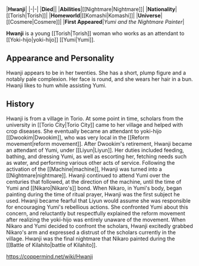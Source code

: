|**Hwanji**|
|-|-|
|**Died**||
|**Abilities**|[[Nightmare\|Nightmare]]|
|**Nationality**|[[Torish\|Torish]]|
|**Homeworld**|[[Komashi\|Komashi]]|
|**Universe**|[[Cosmere\|Cosmere]]|
|**First Appeared**|*Yumi and the Nightmare Painter*|

**Hwanji** is a young [[Torish\|Torish]] woman who works as an attendant to [[Yoki-hijo\|yoki-hijo]] [[Yumi\|Yumi]].

## Appearance and Personality
Hwanji appears to be in her twenties. She has a short, plump figure and a notably pale complexion. Her face is round, and she wears her hair in a bun.
Hwanji likes to hum while assisting Yumi.

## History
Hwanji is from a village in Torio. At some point in time, scholars from the university in [[Torio City\|Torio City]] came to her village and helped with crop diseases. She eventually became an attendant to yoki-hijo [[Dwookim\|Dwookim]], who was very local in the [[Reform movement\|reform movement]]. After Dwookim's retirement, Hwanji became an attendant of Yumi, under [[Liyun\|Liyun]]. Her duties included feeding, bathing, and dressing Yumi, as well as escorting her, fetching needs such as water, and performing various other acts of service. Following the activation of the [[Machine\|machine]], Hwanji was turned into a [[Nightmare\|nightmare]].
Hwanji continued to attend Yumi over the centuries that followed, at the direction of the machine, until the time of Yumi and [[Nikaro\|Nikaro's]] bond. When Nikaro, in Yumi's body, began painting during the time of ritual prayer, Hwanji was the first subject he used. Hwanji became fearful that Liyun would assume she was responsible for encouraging Yumi's rebellious actions. She confronted Yumi about this concern, and reluctantly but respectfully explained the reform movement after realizing the yoki-hijo was entirely unaware of the movement. When Nikaro and Yumi decided to confront the scholars, Hwanji excitedly grabbed Nikaro's arm and expressed a distrust of the scholars currently in the village. Hwanji was the final nightmare that Nikaro painted during the [[Battle of Kilahito\|battle of Kilahito]].



https://coppermind.net/wiki/Hwanji